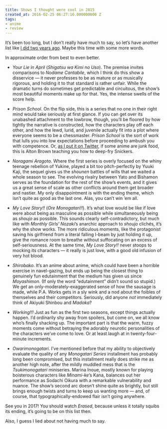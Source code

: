 ```yaml
---
title: Shows I thought were cool in 2015
created_at: 2016-02-25 06:27:16.000000000 Z
tags:
- anime
- review
---
```


It’s been too long, but I don’t really have much to say, so let’s have
another list like [I did two years ago](/blog/posts/70728179447.html).
Maybe this time with some more words.

In approximate order from best to even better.

-   *Your Lie in April* (*Shigatsu wa Kimi no Uso*). The premise invites
    comparisons to *Nodame Cantabile*, which I think do this show a
    disservice — it never professes to be as mature or as musically
    rigorous, and holding it to that standard is rather unfair. While
    the dramatic turns do sometimes get predictable and circuitous, the
    show’s most beautiful moments make up for that. Yes, the intense
    swells of the score help.

-   *Prison School*. On the flip side, this is a series that no one in
    their right mind would take seriously at first glance. If you can
    get over its unabashed attachment to the lowbrow, though, you’ll be
    floored by how tightly the narrative is constructed, how the
    characters play off each other, and how the lewd, lurid, and
    juvenile actually fit into a plot where everyone seems to be a
    chessmaster. *Prison School* is the sort of work that lulls you into
    low expectations before proceeding to ambush you with competence.
    Or, [as I put it on
    Twitter](https://twitter.com/cdv2722/status/682110594540007425), if
    some anime are junk food, this is Alton Brown teaching you how to
    deep-fry Snickers.

-   *Noragami Aragoto*. Where the first series is overly focused on the
    whiny teenage rebellion of Yukine, played a bit too pitch-perfectly
    by Yuuki Kaji, the sequel gives us the *shounen* battles of wills
    that we waited a whole season to see. The evolving rivalry between
    Yato and Bishamon serves as the foundation for the rest of the
    show’s events, and it gives us a great sense of scale as other
    conflicts around them get broader and nastier. My only
    disappointment is with the ending theme, which isn’t quite as good
    as the last one. Alas, you can’t win ’em all.

-   *My Love Story!!* (*Ore Monogatari!!*). It’s what love would be like
    if love were about being as masculine as possible while
    simultaneously being as *shoujo* as possible. This sounds clearly
    self-contradictory, but much like with *Monthly Girls’ Nozaki*’s
    anarchic approach to *shoujo* clichés, it’s why the show works. The
    more ridiculous moments, like the protagonist saving his girlfriend
    from a literal falling I-beam by just holding it up, give the
    romance room to breathe without suffocating on an excess of
    self-seriousness. At the same time, *My Love Story!!* never stoops
    to mocking its characters — it really is just love, with a good old
    infusion of very hot blood.

-   *Shirobako*. It’s an anime about anime, which could have been a
    horrible exercise in navel-gazing, but ends up being the closest
    thing to genuinely fun edutainment that the medium has given us
    since *Moyashimon*. (If only the word “edutainment” didn’t sound so
    stupid.) We get an only-moderately-exaggerated sense of how the
    sausage is made, while P.A. Works gets in a sly wink and a nod about
    the foibles of themselves and their competitors. Seriously, did
    anyone *not* immediately think of Akiyuki Shinbou and *Madoka*?

-   *Working!!!* Just as fun as the first two seasons, except things
    actually happen. I’d ordinarily shy away from spoilers, but come on,
    we all know who’s finally shacking up. The important part is that
    the warm, fuzzy moments come without betraying the adorably neurotic
    personalities of the characters we’ve come to love. Or at least
    laugh at in twenty-four-minute increments.

-   *Owarimonogatari*. I’ve mentioned before that my ability to
    objectively evaluate the quality of any *Monogatari Series*
    installment has probably long been compromised, but this installment
    really does strike me as another high note, after the mildly muddled
    mess that is the *Tsukimonogatari* miniseries. Marina Inoue, mostly
    known for playing boisterous characters like *Minami-ke*’s Kana,
    balances out her performance as Sodachi Oikura with a remarkable
    vulnerability and nuance. The show’s second arc doesn’t shine quite
    as brightly, but still brings enough twists and turns to keep us
    wanting more — and, of course, that typographically-endowed flair
    isn’t going anywhere.

See you in 2017! You should watch *Erased*, because unless it totally
squibs its ending, it’s going to be on this list then.

Also, I guess I lied about not having much to say.
